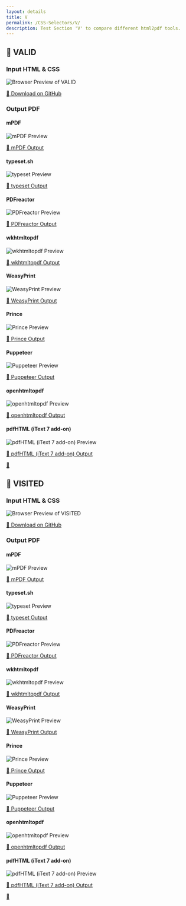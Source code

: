 ```yaml
---
layout: details
title: V
permalink: /CSS-Selectors/V/
description: Test Section 'V' to compare different html2pdf tools.
---
```




## 🔬 VALID

### Input HTML & CSS

<div class="browser-mockup with-url">
    <div>
        <img src="/{{ page.path }}/../browser_screenshot__html_CSS_Selectors_V_valid.html.pdf.png" alt="Browser Preview of VALID" />
    </div>
</div>
<p>
    <a href="https://raw.githubusercontent.com/azettl/compare.html2pdf.tools/master//html/CSS%20Selectors/V/valid.html" target="_blank" rel="noopener">📄 Download on GitHub</a>
</p>

### Output PDF

<div class="details-boxes">
    <div>
        <h4>mPDF</h4>
        <img src="/{{ page.path }}/../mpdf__html_CSS_Selectors_V_valid.html.png" alt="mPDF Preview" />
        <p>
            <a href="/{{ page.path }}/../mpdf__html_CSS_Selectors_V_valid.html.pdf" target="_blank">📕 mPDF Output</a>
        </p>
    </div>
    <div>
        <h4>typeset.sh</h4>
        <img src="/{{ page.path }}/../typeset__html_CSS_Selectors_V_valid.html.png" alt="typeset Preview" />
        <p>
            <a href="/{{ page.path }}/../typeset__html_CSS_Selectors_V_valid.html.pdf" target="_blank">📕 typeset Output</a>
        </p>
    </div>
    <div>
        <h4>PDFreactor</h4>
        <img src="/{{ page.path }}/../pdfreactor__html_CSS_Selectors_V_valid.html.png" alt="PDFreactor Preview" />
        <p>
            <a href="/{{ page.path }}/../pdfreactor__html_CSS_Selectors_V_valid.html.pdf" target="_blank">📕 PDFreactor Output</a>
        </p>
    </div>
    <div>
        <h4>wkhtmltopdf</h4>
        <img src="/{{ page.path }}/../wkhtmltopdf__html_CSS_Selectors_V_valid.html.png" alt="wkhtmltopdf Preview" />
        <p>
            <a href="/{{ page.path }}/../wkhtmltopdf__html_CSS_Selectors_V_valid.html.pdf" target="_blank">📕 wkhtmltopdf Output</a>
        </p>
    </div>
    <div>
        <h4>WeasyPrint</h4>
        <img src="/{{ page.path }}/../weasyprint__html_CSS_Selectors_V_valid.html.png" alt="WeasyPrint Preview" />
        <p>
            <a href="/{{ page.path }}/../weasyprint__html_CSS_Selectors_V_valid.html.pdf" target="_blank">📕 WeasyPrint Output</a>
        </p>
    </div>
    <div>
        <h4>Prince</h4>
        <img src="/{{ page.path }}/../princexml__html_CSS_Selectors_V_valid.html.png" alt="Prince Preview" />
        <p>
            <a href="/{{ page.path }}/../princexml__html_CSS_Selectors_V_valid.html.pdf" target="_blank">📕 Prince Output</a>
        </p>
    </div>
    <div>
        <h4>Puppeteer</h4>
        <img src="/{{ page.path }}/../puppeteer__html_CSS_Selectors_V_valid.html.png" alt="Puppeteer Preview" />
        <p>
            <a href="/{{ page.path }}/../puppeteer__html_CSS_Selectors_V_valid.html.pdf" target="_blank">📕 Puppeteer Output</a>
        </p>
    </div>
    <div>
        <h4>openhtmltopdf</h4>
        <img src="/{{ page.path }}/../openhtmltopdf__html_CSS_Selectors_V_valid.html.png" alt="openhtmltopdf Preview" />
        <p>
            <a href="/{{ page.path }}/../openhtmltopdf__html_CSS_Selectors_V_valid.html.pdf" target="_blank">📕 openhtmltopdf Output</a>
        </p>
    </div>
    <div>
        <h4>pdfHTML (iText 7 add-on)</h4>
        <img src="/{{ page.path }}/../itextpdfhtml__html_CSS_Selectors_V_valid.html.png" alt="pdfHTML (iText 7 add-on) Preview" />
        <p>
            <a href="/{{ page.path }}/../itextpdfhtml__html_CSS_Selectors_V_valid.html.pdf" target="_blank">📕 pdfHTML (iText 7 add-on) Output</a>
        </p>
    </div>
</div>

<a href="#top" class="rocket-outer">
    <span class="rocket">🚀</span>
</a>

## 🔬 VISITED

### Input HTML & CSS

<div class="browser-mockup with-url">
    <div>
        <img src="/{{ page.path }}/../browser_screenshot__html_CSS_Selectors_V_visited.html.pdf.png" alt="Browser Preview of VISITED" />
    </div>
</div>
<p>
    <a href="https://raw.githubusercontent.com/azettl/compare.html2pdf.tools/master//html/CSS%20Selectors/V/visited.html" target="_blank" rel="noopener">📄 Download on GitHub</a>
</p>

### Output PDF

<div class="details-boxes">
    <div>
        <h4>mPDF</h4>
        <img src="/{{ page.path }}/../mpdf__html_CSS_Selectors_V_visited.html.png" alt="mPDF Preview" />
        <p>
            <a href="/{{ page.path }}/../mpdf__html_CSS_Selectors_V_visited.html.pdf" target="_blank">📕 mPDF Output</a>
        </p>
    </div>
    <div>
        <h4>typeset.sh</h4>
        <img src="/{{ page.path }}/../typeset__html_CSS_Selectors_V_visited.html.png" alt="typeset Preview" />
        <p>
            <a href="/{{ page.path }}/../typeset__html_CSS_Selectors_V_visited.html.pdf" target="_blank">📕 typeset Output</a>
        </p>
    </div>
    <div>
        <h4>PDFreactor</h4>
        <img src="/{{ page.path }}/../pdfreactor__html_CSS_Selectors_V_visited.html.png" alt="PDFreactor Preview" />
        <p>
            <a href="/{{ page.path }}/../pdfreactor__html_CSS_Selectors_V_visited.html.pdf" target="_blank">📕 PDFreactor Output</a>
        </p>
    </div>
    <div>
        <h4>wkhtmltopdf</h4>
        <img src="/{{ page.path }}/../wkhtmltopdf__html_CSS_Selectors_V_visited.html.png" alt="wkhtmltopdf Preview" />
        <p>
            <a href="/{{ page.path }}/../wkhtmltopdf__html_CSS_Selectors_V_visited.html.pdf" target="_blank">📕 wkhtmltopdf Output</a>
        </p>
    </div>
    <div>
        <h4>WeasyPrint</h4>
        <img src="/{{ page.path }}/../weasyprint__html_CSS_Selectors_V_visited.html.png" alt="WeasyPrint Preview" />
        <p>
            <a href="/{{ page.path }}/../weasyprint__html_CSS_Selectors_V_visited.html.pdf" target="_blank">📕 WeasyPrint Output</a>
        </p>
    </div>
    <div>
        <h4>Prince</h4>
        <img src="/{{ page.path }}/../princexml__html_CSS_Selectors_V_visited.html.png" alt="Prince Preview" />
        <p>
            <a href="/{{ page.path }}/../princexml__html_CSS_Selectors_V_visited.html.pdf" target="_blank">📕 Prince Output</a>
        </p>
    </div>
    <div>
        <h4>Puppeteer</h4>
        <img src="/{{ page.path }}/../puppeteer__html_CSS_Selectors_V_visited.html.png" alt="Puppeteer Preview" />
        <p>
            <a href="/{{ page.path }}/../puppeteer__html_CSS_Selectors_V_visited.html.pdf" target="_blank">📕 Puppeteer Output</a>
        </p>
    </div>
    <div>
        <h4>openhtmltopdf</h4>
        <img src="/{{ page.path }}/../openhtmltopdf__html_CSS_Selectors_V_visited.html.png" alt="openhtmltopdf Preview" />
        <p>
            <a href="/{{ page.path }}/../openhtmltopdf__html_CSS_Selectors_V_visited.html.pdf" target="_blank">📕 openhtmltopdf Output</a>
        </p>
    </div>
    <div>
        <h4>pdfHTML (iText 7 add-on)</h4>
        <img src="/{{ page.path }}/../itextpdfhtml__html_CSS_Selectors_V_visited.html.png" alt="pdfHTML (iText 7 add-on) Preview" />
        <p>
            <a href="/{{ page.path }}/../itextpdfhtml__html_CSS_Selectors_V_visited.html.pdf" target="_blank">📕 pdfHTML (iText 7 add-on) Output</a>
        </p>
    </div>
</div>

<a href="#top" class="rocket-outer">
    <span class="rocket">🚀</span>
</a>


